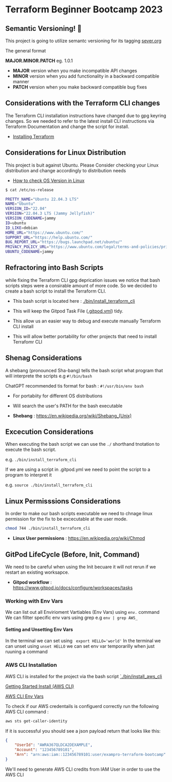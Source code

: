 # Terraform Beginner Bootcamp 2023

## Semantic Versioning! :mage:

This project is going to utilize semantc versioning for its tagging
[sever.org](https://semver.org)

The general format

**MAJOR.MINOR.PATCH** eg. 1.0.1

- **MAJOR** version when you make incompatible API changes
- **MINOR** version when you add functionality in a backward compatible manner
- **PATCH** version when you make backward compatible bug fixes

## Considerations with the Terraform CLI changes
The Terraform CLI installation instructions have changed due to gpg keyring changes. So we needed to refer to the latest install CLI instructions via  Terraform Documentation and change the script for install.

- [Installing Terraform](https://developer.hashicorp.com/terraform/tutorials/aws-get-started/install-cli)


## Considerations for Linux Distribution
This project is buit against Ubuntu.
Please Consider checking your Linux distribution and change accordingly to distribution needs

- [How to check OS Version in Linux]( https://www.cyberciti.biz/faq/how-to-check-os-version-in-linux-command-line/)

```sh
$ cat /etc/os-release

PRETTY_NAME="Ubuntu 22.04.3 LTS"
NAME="Ubuntu"
VERSION_ID="22.04"
VERSION="22.04.3 LTS (Jammy Jellyfish)"
VERSION_CODENAME=jammy
ID=ubuntu
ID_LIKE=debian
HOME_URL="https://www.ubuntu.com/"
SUPPORT_URL="https://help.ubuntu.com/"
BUG_REPORT_URL="https://bugs.launchpad.net/ubuntu/"
PRIVACY_POLICY_URL="https://www.ubuntu.com/legal/terms-and-policies/privacy-policy"
UBUNTU_CODENAME=jammy
```

## Refractoring into Bash Scripts
while fixing the Terraform CLI gpg deprication issues we notice that bash scripts steps were a consirable amount of more code. So we decided to create a bash script to install the Terraform CLI.

- This bash script is located here : [./bin/install_terraform_cli](./bin/install_terraform_cli.sh)

- This will keep the Gitpod Task File ([.gitpod.yml]( .gitpod.yml )) tidy.
- This allow us an easier way to debug and execute manually Terraform CLI install
- This will allow better portability for other projects that need to install Terrafomr CLI

## Shenag Considerations
A shebang (pronounced Sha-bang) tells the bash script what program that will interprete the scripts e.g `#!/bin/bash`

ChatGPT recommended tis format for bash : `#!/usr/bin/env bash`

- For portabiity for different OS distributions
- Will search the user's PATH for the bash executable

- **Shebang** : https://en.wikipedia.org/wiki/Shebang_(Unix)

## Excecution Considerations
When executing the bash script we can use the `./` shorthand tnotation to execute the bash script.

e.g. `./bin/install_terraform_cli`

If we are using a script in .gitpod.yml we need to point the script to a program to interpret it

e.g. `source ./bin/install_terraform_cli`


## Linux Permisssions Considerations

In order to make our bash scripts executable we need to chnage linux permission for the fix to be excecutable at the user mode.

```sh
chmod 744 ./bin/install_terraform_cli
```

- **Linux User permissions** : https://en.wikipedia.org/wiki/Chmod

## GitPod LifeCycle (Before, Init, Command)

We need to be careful when using the Init becuare it will not rerun if we restart an existing worksapce.

- **Gitpod workflow** :  https://www.gitpod.io/docs/configure/workspaces/tasks


### Working with Env Vars
We can list out all Envirioment Vartiables (Env Vars) using `env.` command
We can fillter specific env vars using grep e.g `env | grep AWS_`

#### Setting and Unsetting Env Vars
In the terminal we can set using ` export HELLO='world'`
In the terminal we can unset using  `unset HELLO`
we can set env var temporarilly  when just ruuning a command

### AWS CLI Installation

AWS CLI is installed for the project via the bash script [`./bin/install_aws_cli](./bin/install_aws_cli.sh)

[Getting Started Install (AWS CLI)](https://docs.aws.amazon.com/cli/latest/userguide/getting-started-install.html)

[AWS CLI Env Vars](https://docs.aws.amazon.com/cli/latest/userguide/cli-configure-envvars.html)

To check if our AWS credentails is configuerd correctly run the following AWS CLI command : 
```sh
aws sts get-caller-identity
```
If it is successful you should see a json payload return that looks like this:

```json
{
    "UserId": "AWRA367QLDCA2DEXAMPLE",
    "Account": "123456789101",
    "Arn": "arn:aws:iam::123456789101:user/exampro-terraform-bootcamp"
}
```

We'll need to generate  AWS CLI credits from IAM User in order to use the AWS CLI
